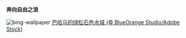 
**奔向自由之浪**

![bing-wallpaper](https://www.bing.com/th?id=OHR.BahamaBlues_ZH-CN8134624828_1920x1080.jpg)
[巴哈马的绿松石色水域 (© BlueOrange Studio/Adobe Stock)](https://www.bing.com/search?q=%E5%B7%B4%E5%93%88%E9%A9%AC&amp;form=hpcapt&amp;mkt=zh-cn)
  